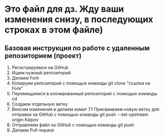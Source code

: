 # Это файл для дз. Жду ваши изменения снизу, в последующих строках в этом файле)

## Базовая инструкция по работе с удаленным репозиторием (проект)
1. Регистрируемся на GitHub 
2. Ищем нужный репозиторий
3. Делаем Fork 
4. Копируем репозиторий с помощью команды git clone "ссылка на Fork"
5. Перемещаемся в клонированный репозиторий с помощью команды cd
6. Создаем отдельную ветку
7. Вносим изменения и делаем комит 
7.1 Присваиваем новую ветку для отправки на GitHub с помощью команды git push --set-upstream origin Kaipov
8. Отправляем файл на GitHub с помощью команды git push
9. Делаем Pull request